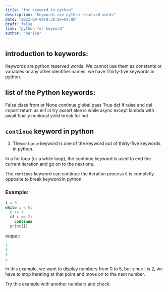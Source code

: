 ```yaml
---
title: "for keyword in python"
description: "Keywords are python reserved words"
date: "2022-09-09T8:30:05+09:00"
draft: false
link: "python for keyword"
author: "harika"
---
```


## introduction to keywords:

Keywords are python reserved words.
We cannot use them as constants or variables or any other identifier names.
we have Thirty-five keywords in python.

## list of the Python keywords:

False               class               from                or
None                continue            global              pass
True                def                 if                  raise
and                 del                 import              return
as                  elif                in                  try
assert              else                is                  while
async               except              lambda              with
await               finally             nonlocal            yield
break               for                 not  

## `continue` keyword in python

1. The`continue` keyword is one of the keyword out of thirty-five keywords in python.

In a for loop (or a while loop), the continue keyword is used to end the current iteration and go on to the next one. 

The `continue` keyword can continue the iteration process it is completly opposite to break keyword in python.

### Example:
```python
i = 0
while i < 5:
  i += 1
  if i == 2:
    continue
  print(i) 
```

output:
```python
1
3
4
5
```
In this example, we want to display numbers from 0 to 5, but since I is 2, we have to stop iterating at that point and move on to the next number. 

Try this example with another numbers and check.
